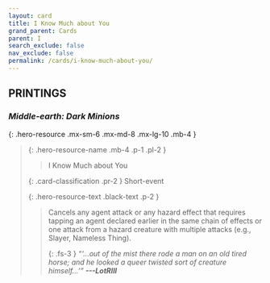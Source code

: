 ```yaml
---
layout: card
title: I Know Much about You
grand_parent: Cards
parent: I
search_exclude: false
nav_exclude: false
permalink: /cards/i-know-much-about-you/
---
```


## PRINTINGS


### _Middle-earth: Dark Minions_

{: .hero-resource .mx-sm-6 .mx-md-8 .mx-lg-10 .mb-4 }
> {: .hero-resource-name .mb-4 .p-1 .pl-2 }
> > <div class="card-mp"></div>
> > <div class="card-name">I Know Much about You</div>
>
> {: .card-classification .pr-2 }
> Short-event
>
> {: .hero-resource-text .black-text .p-2 }
> > Cancels any agent attack or any hazard effect that requires tapping an agent declared earlier in the same chain of effects or one attack from a hazard creature with multiple attacks (e.g., Slayer, Nameless Thing). 
> > 
> > {: .fs-3 } 
> > _“‘...out of the mist there rode a man on an old tired horse; and he looked a queer twisted sort of creature himself...’”_ ***---&#65279;LotRIII*** 
> 
